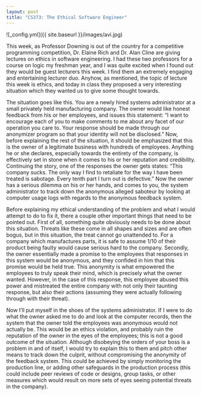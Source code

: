 ```yaml
---
layout: post
title: "CS373: The Ethical Software Engineer"
---
```


![_config.yml]({{ site.baseurl }}/images/avi.jpg)

This week, as Professor Downing is out of the country for a competitive programming competition, Dr. Elaine Rich and Dr. Alan Cline are giving lectures on ethics in software engineering. I had these two professors for a course on logic my freshman year, and I was quite excited when I found out they would be guest lecturers this week. I find them an extremely engaging and entertaining lecturer duo. Anyhow, as mentioned, the topic of lecture this week is ethics, and today in class they proposed a very interesting situation which they wanted us to give some thought towards.

The situation goes like this. You are a newly hired systems administrator at a small privately held manufacturing company. The owner would like honest feedback from his or her employees, and issues this statement: “I want to encourage each of you to make comments to me about any facet of our operation you care to. Your response should be made through our anonymizer program so that your identity will not be disclosed.” Now, before explaining the rest of the situation, it should be emphasized that this is the owner of a legitimate business with hundreds of employees. Anything he or she declares, especially towards the entirety of the company, is effectively set in stone when it comes to his or her reputation and credibility. Continuing the story, one of the responses the owner gets states: “This company sucks. The only way I find to retaliate for the way I have been treated is sabotage. Every tenth part I turn out is defective.” Now the owner has a serious dilemma on his or her hands, and comes to you, the system administrator to track down the anonymous alleged saboteur by looking at computer usage logs with regards to the anonymous feedback system. 

Before explaining my ethical understanding of the problem and what I would attempt to do to fix it, there a couple other important things that need to be pointed out. First of all, something quite obviously needs to be done about this situation. Threats like these come in all shapes and sizes and are often bogus, but in this situation, the treat cannot go unattended to. For a company which manufactures parts, it is safe to assume 1/10 of their product being faulty would cause serious hard to the company. Secondly, the owner essentially made a promise to the employees that responses in this system would be anonymous, and they confided in him that this promise would be held true. This anonymity is what empowered the employees to truly speak their mind, which is precisely what the owner wanted. However, in the case of this response, this employee abused this power and mistreated the entire company with not only their taunting response, but also their actions (assuming they were actually following through with their threat). 

Now I’ll put myself in the shoes of the systems administrator. If I were to do what the owner asked me to do and look at the computer records, then the system that the owner told the employees was anonymous would not actually be. This would be an ethics violation, and probably ruin the reputation of the owner in the eyes of the employees; this is not a good outcome of the situation. Although disobeying the orders of your boss is a problem in and of itself, I would try to explain this to them and pitch other means to track down the culprit, without compromising the anonymity of the feedback system. This could be achieved by simply monitoring the production line, or adding other safeguards in the production process (this could include peer reviews of code or designs, group tasks, or other measures which would result on more sets of eyes seeing potential threats in the company).


